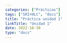 ```yaml
---
categories: ["Prácticas"]
tags: ["SRI+HLC", "docs"]
title: "Práctica unidad 1"
linkTitle: "Unidad 1"
date: 2022-10-30
type: "docs"
---
```

